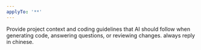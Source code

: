 ```yaml
---
applyTo: '**'
---
```


Provide project context and coding guidelines that AI should follow when generating code, answering questions, or reviewing changes.
always reply in chinese.
